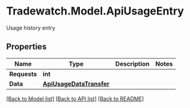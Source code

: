 # Tradewatch.Model.ApiUsageEntry
Usage history entry

## Properties

Name | Type | Description | Notes
------------ | ------------- | ------------- | -------------
**Requests** | **int** |  | 
**Data** | [**ApiUsageDataTransfer**](ApiUsageDataTransfer.md) |  | 

[[Back to Model list]](../README.md#documentation-for-models) [[Back to API list]](../README.md#documentation-for-api-endpoints) [[Back to README]](../README.md)

